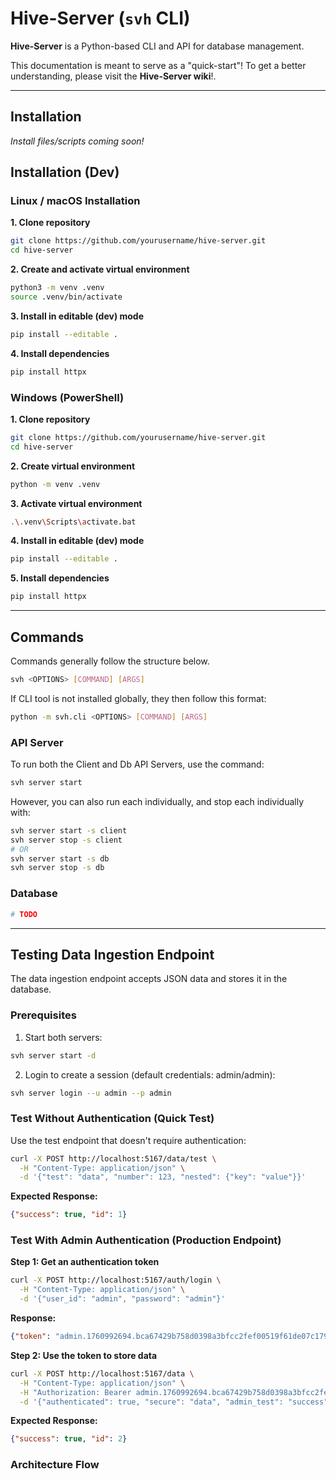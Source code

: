 # Hive-Server (`svh` CLI)

**Hive-Server** is a Python-based CLI and API for database management.

This documentation is meant to serve as a "quick-start"! To get a better understanding, please visit the **Hive-Server wiki**!.

---

## Installation
*Install files/scripts coming soon!*

## Installation (Dev)

### Linux / macOS Installation

**1. Clone repository**
```bash
git clone https://github.com/yourusername/hive-server.git
cd hive-server
```

**2. Create and activate virtual environment**
```bash
python3 -m venv .venv
source .venv/bin/activate
```

**3. Install in editable (dev) mode**
```bash
pip install --editable .
```

**4. Install dependencies**
```bash
pip install httpx
```

### Windows (PowerShell)

**1. Clone repository**
```bash
git clone https://github.com/yourusername/hive-server.git
cd hive-server
```

**2. Create virtual environment**
```bash
python -m venv .venv
```

**3. Activate virtual environment**
```bash
.\.venv\Scripts\activate.bat
```

**4. Install in editable (dev) mode**
```bash
pip install --editable .
```

**5. Install dependencies**
```bash
pip install httpx
```

---

## Commands
Commands generally follow the structure below.
```bash
svh <OPTIONS> [COMMAND] [ARGS]
```

If CLI tool is not installed globally, they then follow this format:
```bash
python -m svh.cli <OPTIONS> [COMMAND] [ARGS]
```

### API Server
To run both the Client and Db API Servers, use the command:
```bash
svh server start
```

However, you can also run each individually, and stop each individually with:
```bash
svh server start -s client
svh server stop -s client
# OR
svh server start -s db
svh server stop -s db
```

### Database

```bash
# TODO
```

---

## Testing Data Ingestion Endpoint

The data ingestion endpoint accepts JSON data and stores it in the database.

### Prerequisites
1. Start both servers:
```bash
svh server start -d
```

2. Login to create a session (default credentials: admin/admin):
```bash
svh server login --u admin --p admin
```

### Test Without Authentication (Quick Test)

Use the test endpoint that doesn't require authentication:

```bash
curl -X POST http://localhost:5167/data/test \
  -H "Content-Type: application/json" \
  -d '{"test": "data", "number": 123, "nested": {"key": "value"}}'
```

**Expected Response:**
```json
{"success": true, "id": 1}
```

### Test With Admin Authentication (Production Endpoint)

**Step 1: Get an authentication token**
```bash
curl -X POST http://localhost:5167/auth/login \
  -H "Content-Type: application/json" \
  -d '{"user_id": "admin", "password": "admin"}'
```

**Response:**
```json
{"token": "admin.1760992694.bca67429b758d0398a3bfcc2fef00519f61de07c179021176c500011d1008f47"}
```

**Step 2: Use the token to store data**
```bash
curl -X POST http://localhost:5167/data \
  -H "Content-Type: application/json" \
  -H "Authorization: Bearer admin.1760992694.bca67429b758d0398a3bfcc2fef00519f61de07c179021176c500011d1008f47" \
  -d '{"authenticated": true, "secure": "data", "admin_test": "success"}'
```

**Expected Response:**
```json
{"success": true, "id": 2}
```

### Architecture Flow
